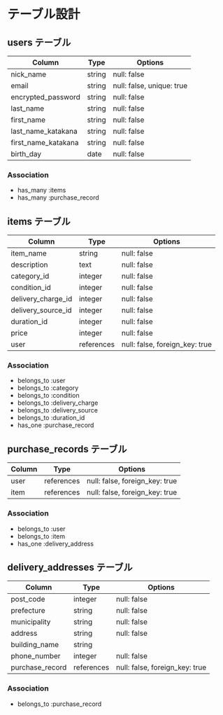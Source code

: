 # テーブル設計

## users テーブル

| Column             | Type   | Options                   |
| ------------------ | ------ | ------------------------- |
| nick_name          | string | null: false               |
| email              | string | null: false, unique: true |
| encrypted_password | string | null: false               |
| last_name          | string | null: false               |
| first_name         | string | null: false               |
| last_name_katakana | string | null: false               |
| first_name_katakana| string | null: false               |
| birth_day          | date   | null: false               |

### Association

- has_many :items
- has_many :purchase_record


## items テーブル

| Column             | Type       | Options                        |
| ------------------ | ---------- | ------------------------------ |
| item_name          | string     | null: false                    |
| description        | text       | null: false                    |
| category_id        | integer    | null: false                    |
| condition_id       | integer    | null: false                    |
| delivery_charge_id | integer    | null: false                    |
| delivery_source_id | integer    | null: false                    |
| duration_id        | integer    | null: false                    |
| price              | integer    | null: false                    |
| user               | references | null: false, foreign_key: true |

### Association

- belongs_to :user
- belongs_to :category
- belongs_to :condition
- belongs_to :delivery_charge
- belongs_to :delivery_source
- belongs_to :duration_id
- has_one :purchase_record

## purchase_records テーブル

| Column               | Type       | Options                        |
| -------------------- | ---------- | ------------------------------ |
| user                 | references | null: false, foreign_key: true |
| item                 | references | null: false, foreign_key: true |

### Association

- belongs_to :user
- belongs_to :item
- has_one :delivery_address

## delivery_addresses テーブル

| Column           | Type       | Options                        |
| ---------------- | ---------- | ------------------------------ |
| post_code        | integer    | null: false                    |
| prefecture       | string     | null: false                    |
| municipality     | string     | null: false                    |
| address          | string     | null: false                    |
| building_name    | string     |                                |
| phone_number     | integer    | null: false                    |
| purchase_record  | references | null: false, foreign_key: true |

### Association

- belongs_to :purchase_record
